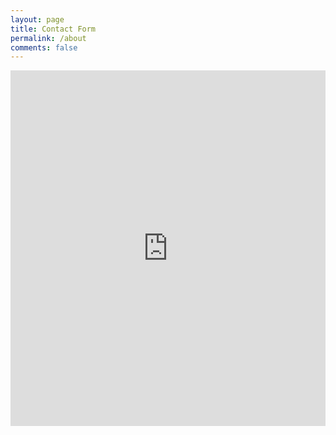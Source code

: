 ```yaml
---
layout: page
title: Contact Form
permalink: /about
comments: false
---
```


<style>
.responsive-wrap iframe{ max-width: 100%;}
</style>
<div class="responsive-wrap">
<!-- this is the embed code provided by Google -->
  <iframe src="https://docs.google.com/forms/d/e/1FAIpQLSdaY_kLE5v-eGn6dicX81kVq83v4IDc_IKe7c7xU9pXhWVpmw" frameborder="0" width="960" height="569" allowfullscreen="true" mozallowfullscreen="true" webkitallowfullscreen="true"></iframe>
<!-- Google embed ends -->
</div>
